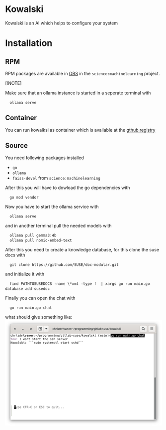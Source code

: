 # Kowalski
Kowalski is an AI which helps to configure your system

# Installation

## RPM

RPM packages are available in [OBS](https://build.opensuse.org/package/show/science:machinelearning/kowalski) in the `science:machinelearning` project.

[!NOTE]

Make sure that an ollama instance is started in a seperate terminal with

```
  ollama serve
```

## Container

You can run kowalksi as container which is available at the [gthub registry](https://github.com/users/mslacken/packages/container/package/kowalski-binary)

## Source

You need following packages installed
* `go`
* `ollama`
* `faiss-devel` from `science:machinelearning`

After this you will have to dowload the go dependencies with
```
  go mod vendor
```
Now you have to start the ollama service with
```
  ollama serve
```
and in another terminal pull the needed models with
```
  ollama pull gemma3:4b
  ollama pull nomic-embed-text
```
After this you need to create a knowledge database, for this clone the suse docs with
```
  git clone https://github.com/SUSE/doc-modular.git
```
and initialize it with
```
  find PATHTOSUSEDOCS -name \*xml -type f  | xargs go run main.go database add susedoc
```
Finally you can open the chat with
```
  go run main.go chat
```
what should give something like: ![Screenshot of chat](./Startsshd.png)

